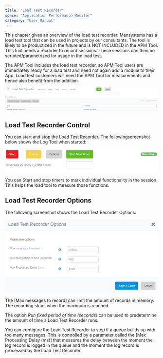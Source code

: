 ```yaml
---
title: "Load Test Recorder"
space: "Application Performance Monitor"
category: "User Manual"
---
```

This chapter gives an overview of the load test recorder. Mansystems has a load test tool that can be used in projects by our consultants. The tool is likely to be productized in the future and is NOT INCLUDED in the APM Tool. This tool needs a recorder to record sessions. These sessions can then be scripted/parametrized for usage in the load test. 

The APM Tool includes the load test recorder, so APM Tool users are immediately ready for a load test and need not again add a module to their App. Load test customers will need the APM Tool for measurements and hence also benefit from the addition. 

![](attachments/Load_Test_Recorder/Overview.png)

## Load Test Recorder Control

You can start and stop the Load Test Recorder. The followingscreenshot below shows the Log Tool when started:

![](attachments/Load_Test_Recorder/Control.png)

You can Start and stop timers to mark individual functionality in the session. This helps the load tool to measure those functions.

## Load Test Recorder Options

The following screenshot shows the Load Test Recorder Options:

![](attachments/Load_Test_Recorder/Options.png)

The [Max messages to record] can limit the amount of records in memory. The recording stops when the maximum is reached.

The option _Run fixed period of time (seconds)_ can be used to predetermine the amount of time a Load Test Recorder runs.

You can configure the Load Test Recorder to stop if a queue builds up with too many messages. This is controlled by a parameter called the [Max Processing Delay (ms)] that measures the delay between the moment the log record is logged in the queue and the moment the log record is processed by the Load Test Recorder.

